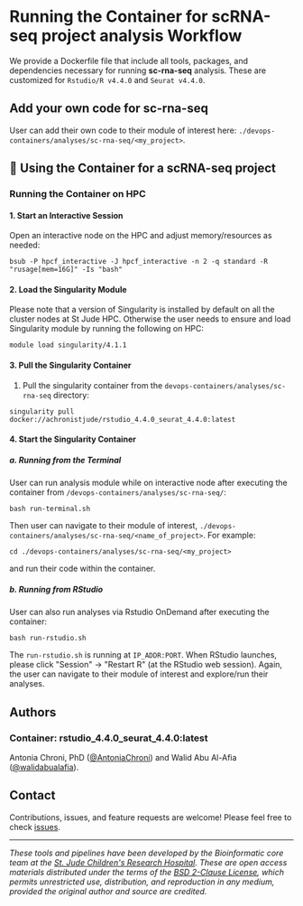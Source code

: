 # Running the Container for scRNA-seq project analysis Workflow

We provide a Dockerfile file that include all tools, packages, and dependencies necessary for running **sc-rna-seq** analysis. These are customized for `Rstudio/R v4.4.0` and `Seurat v4.4.0`.


## Add your own code for sc-rna-seq

User can add their own code to their module of interest here: `./devops-containers/analyses/sc-rna-seq/<my_project>`.


## 🔧 Using the Container for a scRNA-seq project


### Running the Container on HPC

#### 1. Start an Interactive Session

Open an interactive node on the HPC and adjust memory/resources as needed:

```
bsub -P hpcf_interactive -J hpcf_interactive -n 2 -q standard -R "rusage[mem=16G]" -Is "bash"
```

#### 2. Load the Singularity Module

Please note that a version of Singularity is installed by default on all the cluster nodes at St Jude HPC. Otherwise the user needs to ensure and load Singularity module by running the following on HPC:

```
module load singularity/4.1.1
```

#### 3. Pull the Singularity Container

1. Pull the singularity container from the `devops-containers/analyses/sc-rna-seq` directory:

```
singularity pull docker://achronistjude/rstudio_4.4.0_seurat_4.4.0:latest
```


#### 4. Start the Singularity Container

##### a. Running from the Terminal

User can run analysis module while on interactive node after executing the container from `/devops-containers/analyses/sc-rna-seq/`:

```
bash run-terminal.sh
```

Then user can navigate to their module of interest, `./devops-containers/analyses/sc-rna-seq/<name_of_project>`. For example:

```
cd ./devops-containers/analyses/sc-rna-seq/<my_project>
```

and run their code within the container.


##### b. Running from RStudio

User can also run analyses via Rstudio OnDemand after executing the container:

```
bash run-rstudio.sh
```

The `run-rstudio.sh` is running at `IP_ADDR:PORT`. When RStudio launches, please click "Session" -> "Restart R" (at the RStudio web session). Again, the user can navigate to their module of interest and explore/run their analyses.



## Authors

### Container: rstudio_4.4.0_seurat_4.4.0:latest

Antonia Chroni, PhD ([@AntoniaChroni](https://github.com/AntoniaChroni)) and 
Walid Abu Al-Afia ([@walidabualafia](https://github.com/walidabualafia)).


## Contact

Contributions, issues, and feature requests are welcome! Please feel free to check [issues](https://github.com/stjude-dnb-binfcore/devops-containers/issues).

---

*These tools and pipelines have been developed by the Bioinformatic core team at the [St. Jude Children's Research Hospital](https://www.stjude.org/). These are open access materials distributed under the terms of the [BSD 2-Clause License](https://opensource.org/license/bsd-2-clause), which permits unrestricted use, distribution, and reproduction in any medium, provided the original author and source are credited.*
